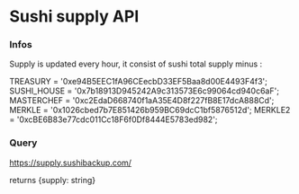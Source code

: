 # Sushi supply API

### Infos

Supply is updated every hour, it consist of sushi total supply minus : 

TREASURY = '0xe94B5EEC1fA96CEecbD33EF5Baa8d00E4493F4f3';
SUSHI_HOUSE = '0x7b18913D945242A9c313573E6c99064cd940c6aF';
MASTERCHEF = '0xc2EdaD668740f1aA35E4D8f227fB8E17dcA888Cd';
MERKLE = '0x1026cbed7b7E851426b959BC69dcC1bf5876512d';
MERKLE2 = '0xcBE6B83e77cdc011Cc18F6f0Df8444E5783ed982';

### Query

https://supply.sushibackup.com/

returns {supply: string}